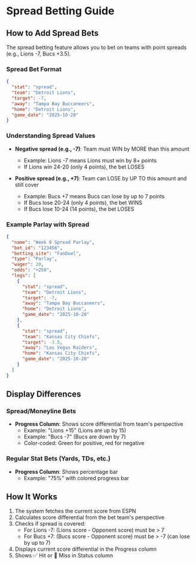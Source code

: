 # Spread Betting Guide

## How to Add Spread Bets

The spread betting feature allows you to bet on teams with point spreads (e.g., Lions -7, Bucs +3.5).

### Spread Bet Format

```json
{
  "stat": "spread",
  "team": "Detroit Lions",
  "target": -7,
  "away": "Tampa Bay Buccaneers",
  "home": "Detroit Lions",
  "game_date": "2025-10-20"
}
```

### Understanding Spread Values

- **Negative spread (e.g., -7)**: Team must WIN by MORE than this amount
  - Example: Lions -7 means Lions must win by 8+ points
  - If Lions win 24-20 (only 4 points), the bet LOSES
  
- **Positive spread (e.g., +7)**: Team can LOSE by UP TO this amount and still cover
  - Example: Bucs +7 means Bucs can lose by up to 7 points
  - If Bucs lose 20-24 (only 4 points), the bet WINS
  - If Bucs lose 10-24 (14 points), the bet LOSES

### Example Parlay with Spread

```json
{
  "name": "Week 8 Spread Parlay",
  "bet_id": "123456",
  "betting_site": "FanDuel",
  "type": "Parlay",
  "wager": 20,
  "odds": "+250",
  "legs": [
    {
      "stat": "spread",
      "team": "Detroit Lions",
      "target": -7,
      "away": "Tampa Bay Buccaneers",
      "home": "Detroit Lions",
      "game_date": "2025-10-20"
    },
    {
      "stat": "spread",
      "team": "Kansas City Chiefs",
      "target": -3.5,
      "away": "Las Vegas Raiders",
      "home": "Kansas City Chiefs",
      "game_date": "2025-10-20"
    }
  ]
}
```

## Display Differences

### Spread/Moneyline Bets
- **Progress Column**: Shows score differential from team's perspective
  - Example: "Lions +15" (Lions are up by 15)
  - Example: "Bucs -7" (Bucs are down by 7)
  - Color-coded: Green for positive, red for negative

### Regular Stat Bets (Yards, TDs, etc.)
- **Progress Column**: Shows percentage bar
  - Example: "75%" with colored progress bar

## How It Works

1. The system fetches the current score from ESPN
2. Calculates score differential from the bet team's perspective
3. Checks if spread is covered:
   - For Lions -7: (Lions score - Opponent score) must be > 7
   - For Bucs +7: (Bucs score - Opponent score) must be > -7 (can lose by up to 7)
4. Displays current score differential in the Progress column
5. Shows ✅ Hit or 🚫 Miss in Status column
